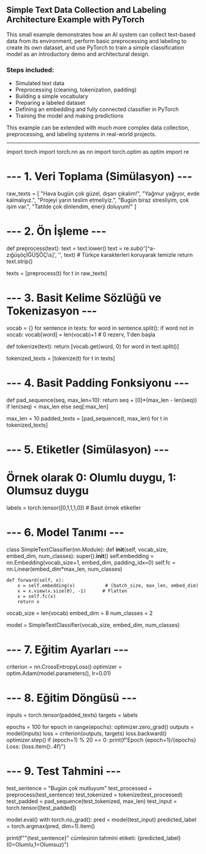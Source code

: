 ## Simple Text Data Collection and Labeling Architecture Example with PyTorch

This small example demonstrates how an AI system can collect text-based data from its environment, perform basic preprocessing and labeling to create its own dataset, and use PyTorch to train a simple classification model as an introductory demo and architectural design.

### Steps included:

- Simulated text data  
- Preprocessing (cleaning, tokenization, padding)  
- Building a simple vocabulary  
- Preparing a labeled dataset  
- Defining an embedding and fully connected classifier in PyTorch  
- Training the model and making predictions  

This example can be extended with much more complex data collection, preprocessing, and labeling systems in real-world projects.

---

import torch
import torch.nn as nn
import torch.optim as optim
import re

# --- 1. Veri Toplama (Simülasyon) ---
raw_texts = [
    "Hava bugün çok güzel, dışarı çıkalım!",
    "Yağmur yağıyor, evde kalmalıyız.",
    "Projeyi yarın teslim etmeliyiz.",
    "Bugün biraz stresliyim, çok işim var.",
    "Tatilde çok dinlendim, enerji doluyum!"
]

# --- 2. Ön İşleme ---
def preprocess(text):
    text = text.lower()
    text = re.sub(r'[^a-zığüşöçİĞÜŞÖÇ\s]', '', text)  # Türkçe karakterleri koruyarak temizle
    return text.strip()

texts = [preprocess(t) for t in raw_texts]

# --- 3. Basit Kelime Sözlüğü ve Tokenizasyon ---
vocab = {}
for sentence in texts:
    for word in sentence.split():
        if word not in vocab:
            vocab[word] = len(vocab)+1  # 0 rezerv, 1'den başla

def tokenize(text):
    return [vocab.get(word, 0) for word in text.split()]

tokenized_texts = [tokenize(t) for t in texts]

# --- 4. Basit Padding Fonksiyonu ---
def pad_sequence(seq, max_len=10):
    return seq + [0]*(max_len - len(seq)) if len(seq) < max_len else seq[:max_len]

max_len = 10
padded_texts = [pad_sequence(t, max_len) for t in tokenized_texts]

# --- 5. Etiketler (Simülasyon) ---
# Örnek olarak 0: Olumlu duygu, 1: Olumsuz duygu
labels = torch.tensor([0,1,1,1,0])  # Basit örnek etiketler

# --- 6. Model Tanımı ---
class SimpleTextClassifier(nn.Module):
    def __init__(self, vocab_size, embed_dim, num_classes):
        super().__init__()
        self.embedding = nn.Embedding(vocab_size+1, embed_dim, padding_idx=0)
        self.fc = nn.Linear(embed_dim*max_len, num_classes)
    
    def forward(self, x):
        x = self.embedding(x)           # (batch_size, max_len, embed_dim)
        x = x.view(x.size(0), -1)      # Flatten
        x = self.fc(x)
        return x

vocab_size = len(vocab)
embed_dim = 8
num_classes = 2

model = SimpleTextClassifier(vocab_size, embed_dim, num_classes)

# --- 7. Eğitim Ayarları ---
criterion = nn.CrossEntropyLoss()
optimizer = optim.Adam(model.parameters(), lr=0.01)

# --- 8. Eğitim Döngüsü ---
inputs = torch.tensor(padded_texts)
targets = labels

epochs = 100
for epoch in range(epochs):
    optimizer.zero_grad()
    outputs = model(inputs)
    loss = criterion(outputs, targets)
    loss.backward()
    optimizer.step()
    if (epoch+1) % 20 == 0:
        print(f"Epoch {epoch+1}/{epochs} Loss: {loss.item():.4f}")

# --- 9. Test Tahmini ---
test_sentence = "Bugün çok mutluyum"
test_processed = preprocess(test_sentence)
test_tokenized = tokenize(test_processed)
test_padded = pad_sequence(test_tokenized, max_len)
test_input = torch.tensor([test_padded])

model.eval()
with torch.no_grad():
    pred = model(test_input)
    predicted_label = torch.argmax(pred, dim=1).item()

print(f"\"{test_sentence}\" cümlesinin tahmini etiketi: {predicted_label} (0=Olumlu,1=Olumsuz)")
